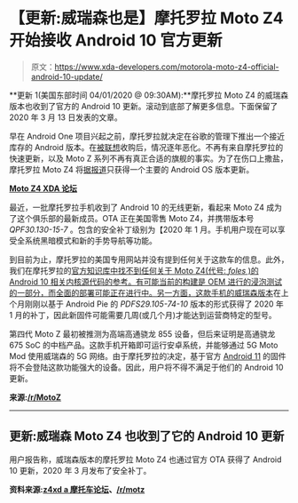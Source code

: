 # 【更新:威瑞森也是】摩托罗拉 Moto Z4 开始接收 Android 10 官方更新

> 原文：<https://www.xda-developers.com/motorola-moto-z4-official-android-10-update/>

**更新 1(美国东部时间 04/01/2020 @ 09:30AM):**摩托罗拉 Moto Z4 的威瑞森版本也收到了官方的 Android 10 更新。滚动到底部了解更多信息。下面保留了 2020 年 3 月 13 日发表的文章。

早在 Android One 项目兴起之前，摩托罗拉就决定在谷歌的管理下推出一个接近库存的 Android 版本。在[被联想](https://www.xda-developers.com/motorola-lenovo-deal-complete/)收购后，情况逐年恶化。不再有来自摩托罗拉的快速更新，以及 Moto Z 系列不再有真正合适的旗舰的事实。为了在伤口上撒盐，摩托罗拉 Moto Z4 将[据报道](https://www.xda-developers.com/moto-z4-android-q-update/)只获得一个主要的 Android OS 版本更新。

**[Moto Z4 XDA 论坛](https://forum.xda-developers.com/moto-z4)**

最近，一批摩托罗拉手机收到了 Android 10 的无线更新，看起来 Moto Z4 成为了这个俱乐部的最新成员。OTA 正在美国零售 Moto Z4，并携带版本号 *QPF30.130-15-7* 。包含的安全补丁级别为【2020 年 1 月。手机用户现在可以享受全系统黑暗模式和新的手势导航等功能。

到目前为止，摩托罗拉的美国专用网站并没有提到任何关于这款车的信息。此外，我们在摩托罗拉的[官方知识库中找不到任何关于 Moto Z4(代号: *foles* )的 Android 10 相关内核源代码的参考。有可能当前的构建是 OEM 进行的浸泡测试的一部分，而全面的部署可能正在进行中。另一方面，这款手机的](https://github.com/MotorolaMobilityLLC/kernel-msm/releases)[威瑞森版本](https://www.verizonwireless.com/support/motorola-moto-z4-update/)在上个月刚刚以基于 Android Pie 的 *PDFS29.105-74-10* 版本的形式获得了 2020 年 1 月的补丁，因此新固件可能需要几周(或几个月)才能达到运营商特定的型号。

第四代 Moto Z 最初被推测为高端高通骁龙 855 设备，但后来证明是高通骁龙 675 SoC 的中档产品。这款手机开箱即可运行安卓系统，并能够通过 5G Moto Mod 使用威瑞森的 5G 网络。由于摩托罗拉的决定，基于官方 [Android 11](https://www.xda-developers.com/tag/android-11/) 的固件将不会登陆这款功能强大的设备。因此，用户将不得不满足于他们的 Android 10 更新。

**来源:[/r/MotoZ](https://www.reddit.com/r/Moto_Z/comments/fggy9a/here_it_is_z4_android_10/)**

* * *

## 更新:威瑞森 Moto Z4 也收到了它的 Android 10 更新

用户报告称，威瑞森版本的摩托罗拉 Moto Z4 也通过官方 OTA 获得了 Android 10 更新，2020 年 3 月发布了安全补丁。

**资料来源:[z4xd a 摩托车论坛](https://forum.xda-developers.com/showpost.php?p=82149181&postcount=40)、[/r/motz](https://www.reddit.com/r/Moto_Z/comments/fsh9n6/verizon_moto_z4_android_10_update/)**